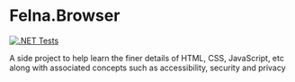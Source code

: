 # Felna.Browser
[![.NET Tests](https://github.com/MrFelna/Felna.Browser/actions/workflows/dotnet.yml/badge.svg)](https://github.com/MrFelna/Felna.Browser/actions/workflows/dotnet.yml)

A side project to help learn the finer details of HTML, CSS, JavaScript, etc along with associated concepts such as accessibility, security and privacy
